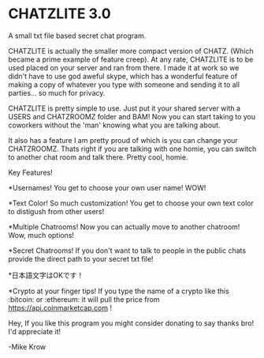 # CHATZLITE 3.0
A small txt file based secret chat program.


CHATZLITE is actually the smaller more compact version of CHATZ. (Which became a prime example of feature creep).
At any rate, CHATZLITE is to be used placed on your server and ran from there. I made it at work so we didn't have to use god aweful skype, which has a wonderful feature of making a copy of whatever you type with someone and sending it to all parties... so much for privacy. 

CHATZLITE is pretty simple to use. Just put it your shared server with a USERS and CHATZROOMZ folder and BAM! Now you can start taking to you coworkers without the 'man' knowing what you are talking about. 

It also has a feature I am pretty proud of which is you can change your CHATZROOMZ. Thats right if you are talking with one homie, you can switch to another chat room and talk there. Pretty cool, homie.

Key Features!

*Usernames! You get to choose your own user name! WOW!

*Text Color! So much customization! You get to choose your own text color to distigush from other users!

*Multiple Chatrooms! Now you can actually move to another chatroom! Wow, much options!

*Secret Chatrooms! If you don't want to talk to people in the public chats provide the direct path to your secret txt file! 

*日本語文字はOKです！

*Crypto at your finger tips! If you type the name of a crypto like this :bitcoin: or :ethereum: it will pull the price from https://api.coinmarketcap.com !



Hey, If you like this program you might consider donating to say thanks bro! I'd appreciate it!

-Mike Krow
